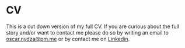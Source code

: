 # CV
This is a cut down version of my full CV. If you are curious about the full story and/or want to contact me please do so by writing an email to oscar.nydza@pm.me or by contact me on [Linkedin](https://www.linkedin.com/in/oscar-n-063262209).